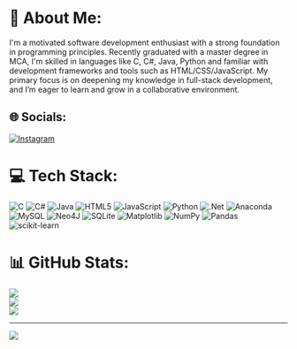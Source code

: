 # 💫 About Me:
I'm a motivated software development enthusiast with a strong foundation in programming principles. Recently graduated with a master degree in MCA, I'm skilled in languages like C, C#, Java, Python and familiar with development frameworks and tools such as HTML/CSS/JavaScript. My primary focus is on deepening my knowledge in full-stack development, and I’m eager to learn and grow in a collaborative environment.

## 🌐 Socials:
[![Instagram](https://img.shields.io/badge/Instagram-%23E4405F.svg?logo=Instagram&logoColor=white)](https://instagram.com/abhirsg) 

# 💻 Tech Stack:
![C](https://img.shields.io/badge/c-%2300599C.svg?style=flat-square&logo=c&logoColor=white) ![C#](https://img.shields.io/badge/c%23-%23239120.svg?style=flat-square&logo=csharp&logoColor=white) ![Java](https://img.shields.io/badge/java-%23ED8B00.svg?style=flat-square&logo=openjdk&logoColor=white) ![HTML5](https://img.shields.io/badge/html5-%23E34F26.svg?style=flat-square&logo=html5&logoColor=white) ![JavaScript](https://img.shields.io/badge/javascript-%23323330.svg?style=flat-square&logo=javascript&logoColor=%23F7DF1E) ![Python](https://img.shields.io/badge/python-3670A0?style=flat-square&logo=python&logoColor=ffdd54) ![.Net](https://img.shields.io/badge/.NET-5C2D91?style=flat-square&logo=.net&logoColor=white) ![Anaconda](https://img.shields.io/badge/Anaconda-%2344A833.svg?style=flat-square&logo=anaconda&logoColor=white) ![MySQL](https://img.shields.io/badge/mysql-4479A1.svg?style=flat-square&logo=mysql&logoColor=white) ![Neo4J](https://img.shields.io/badge/Neo4j-008CC1?style=flat-square&logo=neo4j&logoColor=white) ![SQLite](https://img.shields.io/badge/sqlite-%2307405e.svg?style=flat-square&logo=sqlite&logoColor=white) ![Matplotlib](https://img.shields.io/badge/Matplotlib-%23ffffff.svg?style=flat-square&logo=Matplotlib&logoColor=black) ![NumPy](https://img.shields.io/badge/numpy-%23013243.svg?style=flat-square&logo=numpy&logoColor=white) ![Pandas](https://img.shields.io/badge/pandas-%23150458.svg?style=flat-square&logo=pandas&logoColor=white) ![scikit-learn](https://img.shields.io/badge/scikit--learn-%23F7931E.svg?style=flat-square&logo=scikit-learn&logoColor=white)
# 📊 GitHub Stats:
![](https://github-readme-stats.vercel.app/api?username=abhishekravisiddegowda&theme=dark&hide_border=false&include_all_commits=true&count_private=false)<br/>
![](https://github-readme-streak-stats.herokuapp.com/?user=abhishekravisiddegowda&theme=dark&hide_border=false)<br/>
![](https://github-readme-stats.vercel.app/api/top-langs/?username=abhishekravisiddegowda&theme=dark&hide_border=false&include_all_commits=true&count_private=false&layout=compact)

---
[![](https://visitcount.itsvg.in/api?id=abhishekravisiddegowda&icon=0&color=0)](https://visitcount.itsvg.in)

<!-- Proudly created with GPRM ( https://gprm.itsvg.in ) -->
